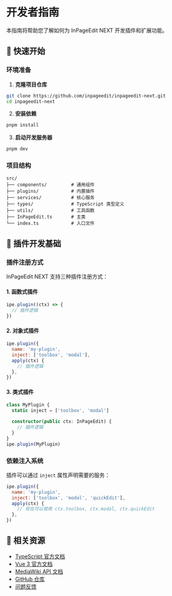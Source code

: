 # 开发者指南

本指南将帮助您了解如何为 InPageEdit NEXT 开发插件和扩展功能。

## 🚀 快速开始

### 环境准备

1. **克隆项目仓库**

```bash
git clone https://github.com/inpageedit/inpageedit-next.git
cd inpageedit-next
```

2. **安装依赖**

```bash
pnpm install
```

3. **启动开发服务器**

```bash
pnpm dev
```

### 项目结构

```
src/
├── components/         # 通用组件
├── plugins/            # 内置插件
├── services/           # 核心服务
├── types/              # TypeScript 类型定义
├── utils/              # 工具函数
├── InPageEdit.ts       # 主类
└── index.ts            # 入口文件
```

## 🔌 插件开发基础

### 插件注册方式

InPageEdit NEXT 支持三种插件注册方式：

#### 1. 函数式插件

```javascript
ipe.plugin((ctx) => {
  // 插件逻辑
})
```

#### 2. 对象式插件

```javascript
ipe.plugin({
  name: 'my-plugin',
  inject: ['toolbox', 'modal'],
  apply(ctx) {
    // 插件逻辑
  },
})
```

#### 3. 类式插件

```ts
class MyPlugin {
  static inject = ['toolbox', 'modal']

  constructor(public ctx: InPageEdit) {
    // 插件逻辑
  }
}
ipe.plugin(MyPlugin)
```

### 依赖注入系统

插件可以通过 `inject` 属性声明需要的服务：

```javascript
ipe.plugin({
  name: 'my-plugin',
  inject: ['toolbox', 'modal', 'quickEdit'],
  apply(ctx) {
    // 现在可以使用 ctx.toolbox, ctx.modal, ctx.quickEdit
  },
})
```

## 🔗 相关资源

- [TypeScript 官方文档](https://www.typescriptlang.org/)
- [Vue 3 官方文档](https://vuejs.org/)
- [MediaWiki API 文档](https://www.mediawiki.org/wiki/API:Main_page)
- [GitHub 仓库](https://github.com/inpageedit/inpageedit-next)
- [问题反馈](https://github.com/inpageedit/inpageedit-next/issues)
